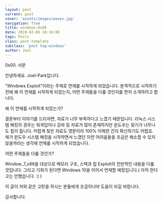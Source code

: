 ```yaml
---
layout: post
current: post
cover: 'assets/images/waves.jpg'
navigation: True
title: windows-0x00
date: 2019-02-06 10:18:00
tags: Posts
class: post-template
subclass: 'post tag-windows'
author: Joel
---
```



0x00. 서문

안녕하세요. Joel-Park입니다.

"Windows Exploit"이라는 주제로 연재를 시작하게 되었습니다. 
본격적으로 시작하기 전에 왜 이 연재를 시작하게 되었는지, 어떤 주제들을 다룰 것인지를 먼저 소개하려고 합니다. 

왜 이 연재를 시작하게 되었는가?

결론부터 이야기를 드리자면, 자료가 너무 부족하다고 느꼈기 때문입니다.
리눅스 시스템 해킹의 경우는 워게임이나 강좌 등 자료가 많이 존재하지만 윈도우는 찾기가 너무나도 힘이 듭니다. 어렵게 찾은 자료도 영문이라 100% 이해한 건지 확신하기도 어렵죠. 
제가 윈도우 시스템 해킹을 시작하면서 느꼈던 이런 어려움들을 조금은 해소할 수 있지 않을까라는 생각에 연재를 시작하게 되었습니다.

어떤 주제들을 다룰 것인가?

Window_7_x86을 대상으로 메모리 구조, 스택과 힙 Exploit의 전반적인 내용을 다룰 것입니다.
그리고 기회가 된다면 Windows 10을 이어서 연재할 예정입니다.( 아직 한다고는 안했습니다. :) )

이 글이 저와 같은 고민을 하시는 분들에게 조금이나마 도움이 되길 바랍니다.

감사합니다.